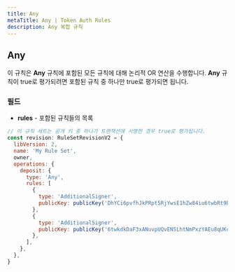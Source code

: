 ```yaml
---
title: Any
metaTitle: Any | Token Auth Rules
description: Any 복합 규칙
---
```


## Any
이 규칙은 **Any** 규칙에 포함된 모든 규칙에 대해 논리적 OR 연산을 수행합니다. **Any** 규칙이 true로 평가되려면 포함된 규칙 중 하나만 true로 평가되면 됩니다.

### 필드
* **rules** - 포함된 규칙들의 목록

```js
// 이 규칙 세트는 공개 키 중 하나가 트랜잭션에 서명한 경우 true로 평가됩니다.
const revision: RuleSetRevisionV2 = {
  libVersion: 2,
  name: 'My Rule Set',
  owner,
  operations: {
    deposit: {
      type: 'Any',
      rules: [
        {
          type: 'AdditionalSigner',
          publicKey: publicKey('DhYCi6pvfhJkPRpt5RjYwsE1hZw84iu6twbRt9B6dYLV'),
        },
        {
          type: 'AdditionalSigner',
          publicKey: publicKey('6twkdkDaF3xANuvpUQvENSLhtNmPxzYAEu8qUKcVkWwy'),
        },
      ],
    },
  },
}
```